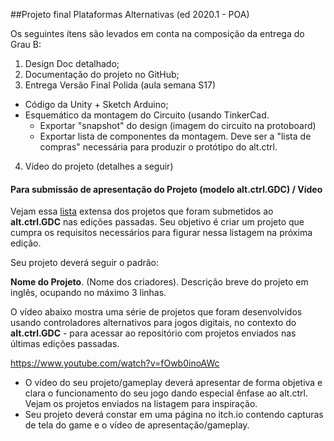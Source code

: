 ##Projeto final Plataformas Alternativas (ed 2020.1 - POA)

Os seguintes ítens são levados em conta na composição da entrega do Grau B:

1. Design Doc detalhado;
2. Documentação do projeto no GitHub;
3. Entrega Versão Final Polida (aula semana S17)
  * Código da Unity + Sketch Arduino;
  * Esquemático da montagem do Circuito (usando TinkerCad.
     * Exportar "snapshot" do design (imagem do circuito na protoboard)
     * Exportar lista de componentes da montagem. Deve ser a "lista de compras" necessária para produzir o protótipo do alt.ctrl.
4. Vídeo do projeto (detalhes a seguir)

#### Para submissão de apresentação do Projeto (modelo alt.ctrl.GDC) / Vídeo

Vejam essa [lista](https://gdconf.com/alt.ctrl.gdc/archive) extensa dos projetos que foram submetidos ao **alt.ctrl.GDC** nas edições passadas. Seu objetivo é criar um projeto que cumpra os requisitos necessários para figurar nessa listagem na próxima edição.

Seu projeto deverá seguir o padrão:

**Nome do Projeto**. (Nome dos criadores). Descrição breve do projeto em inglês, ocupando no máximo 3 linhas.


O vídeo abaixo mostra uma série de projetos que foram desenvolvidos usando controladores alternativos para jogos digitais, no contexto do **alt.ctrl.GDC** -  para acessar ao repositório com projetos enviados nas últimas edições passadas. 

https://www.youtube.com/watch?v=fOwb0inoAWc


  * O vídeo do seu projeto/gameplay deverá apresentar de forma objetiva e clara o funcionamento do seu jogo dando especial ênfase ao alt.ctrl. Vejam os projetos enviados na listagem para inspiração.
  * Seu projeto deverá constar em uma página no itch.io contendo capturas de tela do game e o vídeo de apresentação/gameplay.
